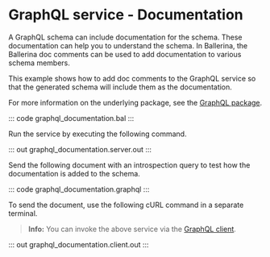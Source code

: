# GraphQL service - Documentation

A GraphQL schema can include documentation for the schema. These documentation can help you to understand the schema. In Ballerina, the Ballerina doc comments can be used to add documentation to various schema members.

This example shows how to add doc comments to the GraphQL service so that the generated schema will include them as the documentation.

For more information on the underlying package, see the [GraphQL package](https://lib.ballerina.io/ballerina/graphql/latest/).

::: code graphql_documentation.bal :::

Run the service by executing the following command.

::: out graphql_documentation.server.out :::

Send the following document with an introspection query to test how the documentation is added to the schema.

::: code graphql_documentation.graphql :::

To send the document, use the following cURL command in a separate terminal.

>**Info:** You can invoke the above service via the [GraphQL client](/learn/by-example/graphql-client/).

::: out graphql_documentation.client.out :::
